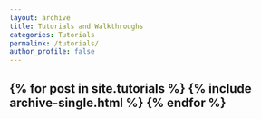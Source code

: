 ```yaml
---
layout: archive
title: Tutorials and Walkthroughs
categories: Tutorials
permalink: /tutorials/
author_profile: false
---
```


{% for post in site.tutorials %}
  {% include archive-single.html %}
{% endfor %}
---


